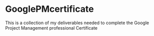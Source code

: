 # GooglePMcertificate
This is a collection of my deliverables needed to complete the Google Project Management professional Certificate
